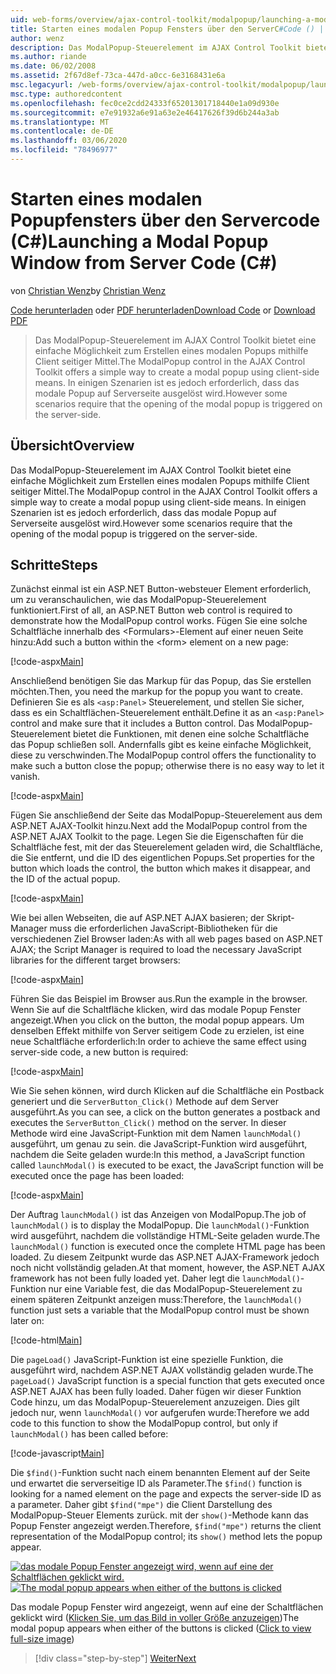 ```yaml
---
uid: web-forms/overview/ajax-control-toolkit/modalpopup/launching-a-modal-popup-window-from-server-code-cs
title: Starten eines modalen Popup Fensters über den ServerC#Code () | Microsoft-Dokumentation
author: wenz
description: Das ModalPopup-Steuerelement im AJAX Control Toolkit bietet eine einfache Möglichkeit zum Erstellen eines modalen Popups mithilfe Client seitiger Mittel. Einige Szenarien erfordern jedoch, dass "t...
ms.author: riande
ms.date: 06/02/2008
ms.assetid: 2f67d8ef-73ca-447d-a0cc-6e3168431e6a
msc.legacyurl: /web-forms/overview/ajax-control-toolkit/modalpopup/launching-a-modal-popup-window-from-server-code-cs
msc.type: authoredcontent
ms.openlocfilehash: fec0ce2cdd24333f65201301718440e1a09d930e
ms.sourcegitcommit: e7e91932a6e91a63e2e46417626f39d6b244a3ab
ms.translationtype: MT
ms.contentlocale: de-DE
ms.lasthandoff: 03/06/2020
ms.locfileid: "78496977"
---
```

# <a name="launching-a-modal-popup-window-from-server-code-c"></a><span data-ttu-id="cdad5-104">Starten eines modalen Popupfensters über den Servercode (C#)</span><span class="sxs-lookup"><span data-stu-id="cdad5-104">Launching a Modal Popup Window from Server Code (C#)</span></span>

<span data-ttu-id="cdad5-105">von [Christian Wenz](https://github.com/wenz)</span><span class="sxs-lookup"><span data-stu-id="cdad5-105">by [Christian Wenz](https://github.com/wenz)</span></span>

<span data-ttu-id="cdad5-106">[Code herunterladen](https://download.microsoft.com/download/2/4/0/24052038-f942-4336-905b-b60ae56f0dd5/ModalPopup1.cs.zip) oder [PDF herunterladen](https://download.microsoft.com/download/b/6/a/b6ae89ee-df69-4c87-9bfb-ad1eb2b23373/modalpopup1CS.pdf)</span><span class="sxs-lookup"><span data-stu-id="cdad5-106">[Download Code](https://download.microsoft.com/download/2/4/0/24052038-f942-4336-905b-b60ae56f0dd5/ModalPopup1.cs.zip) or [Download PDF](https://download.microsoft.com/download/b/6/a/b6ae89ee-df69-4c87-9bfb-ad1eb2b23373/modalpopup1CS.pdf)</span></span>

> <span data-ttu-id="cdad5-107">Das ModalPopup-Steuerelement im AJAX Control Toolkit bietet eine einfache Möglichkeit zum Erstellen eines modalen Popups mithilfe Client seitiger Mittel.</span><span class="sxs-lookup"><span data-stu-id="cdad5-107">The ModalPopup control in the AJAX Control Toolkit offers a simple way to create a modal popup using client-side means.</span></span> <span data-ttu-id="cdad5-108">In einigen Szenarien ist es jedoch erforderlich, dass das modale Popup auf Serverseite ausgelöst wird.</span><span class="sxs-lookup"><span data-stu-id="cdad5-108">However some scenarios require that the opening of the modal popup is triggered on the server-side.</span></span>

## <a name="overview"></a><span data-ttu-id="cdad5-109">Übersicht</span><span class="sxs-lookup"><span data-stu-id="cdad5-109">Overview</span></span>

<span data-ttu-id="cdad5-110">Das ModalPopup-Steuerelement im AJAX Control Toolkit bietet eine einfache Möglichkeit zum Erstellen eines modalen Popups mithilfe Client seitiger Mittel.</span><span class="sxs-lookup"><span data-stu-id="cdad5-110">The ModalPopup control in the AJAX Control Toolkit offers a simple way to create a modal popup using client-side means.</span></span> <span data-ttu-id="cdad5-111">In einigen Szenarien ist es jedoch erforderlich, dass das modale Popup auf Serverseite ausgelöst wird.</span><span class="sxs-lookup"><span data-stu-id="cdad5-111">However some scenarios require that the opening of the modal popup is triggered on the server-side.</span></span>

## <a name="steps"></a><span data-ttu-id="cdad5-112">Schritte</span><span class="sxs-lookup"><span data-stu-id="cdad5-112">Steps</span></span>

<span data-ttu-id="cdad5-113">Zunächst einmal ist ein ASP.NET Button-websteuer Element erforderlich, um zu veranschaulichen, wie das ModalPopup-Steuerelement funktioniert.</span><span class="sxs-lookup"><span data-stu-id="cdad5-113">First of all, an ASP.NET Button web control is required to demonstrate how the ModalPopup control works.</span></span> <span data-ttu-id="cdad5-114">Fügen Sie eine solche Schaltfläche innerhalb des &lt;Formulars&gt;-Element auf einer neuen Seite hinzu:</span><span class="sxs-lookup"><span data-stu-id="cdad5-114">Add such a button within the &lt;form&gt; element on a new page:</span></span>

[!code-aspx[Main](launching-a-modal-popup-window-from-server-code-cs/samples/sample1.aspx)]

<span data-ttu-id="cdad5-115">Anschließend benötigen Sie das Markup für das Popup, das Sie erstellen möchten.</span><span class="sxs-lookup"><span data-stu-id="cdad5-115">Then, you need the markup for the popup you want to create.</span></span> <span data-ttu-id="cdad5-116">Definieren Sie es als `<asp:Panel>` Steuerelement, und stellen Sie sicher, dass es ein Schaltflächen-Steuerelement enthält.</span><span class="sxs-lookup"><span data-stu-id="cdad5-116">Define it as an `<asp:Panel>` control and make sure that it includes a Button control.</span></span> <span data-ttu-id="cdad5-117">Das ModalPopup-Steuerelement bietet die Funktionen, mit denen eine solche Schaltfläche das Popup schließen soll. Andernfalls gibt es keine einfache Möglichkeit, diese zu verschwinden.</span><span class="sxs-lookup"><span data-stu-id="cdad5-117">The ModalPopup control offers the functionality to make such a button close the popup; otherwise there is no easy way to let it vanish.</span></span>

[!code-aspx[Main](launching-a-modal-popup-window-from-server-code-cs/samples/sample2.aspx)]

<span data-ttu-id="cdad5-118">Fügen Sie anschließend der Seite das ModalPopup-Steuerelement aus dem ASP.NET AJAX-Toolkit hinzu.</span><span class="sxs-lookup"><span data-stu-id="cdad5-118">Next add the ModalPopup control from the ASP.NET AJAX Toolkit to the page.</span></span> <span data-ttu-id="cdad5-119">Legen Sie die Eigenschaften für die Schaltfläche fest, mit der das Steuerelement geladen wird, die Schaltfläche, die Sie entfernt, und die ID des eigentlichen Popups.</span><span class="sxs-lookup"><span data-stu-id="cdad5-119">Set properties for the button which loads the control, the button which makes it disappear, and the ID of the actual popup.</span></span>

[!code-aspx[Main](launching-a-modal-popup-window-from-server-code-cs/samples/sample3.aspx)]

<span data-ttu-id="cdad5-120">Wie bei allen Webseiten, die auf ASP.NET AJAX basieren; der Skript-Manager muss die erforderlichen JavaScript-Bibliotheken für die verschiedenen Ziel Browser laden:</span><span class="sxs-lookup"><span data-stu-id="cdad5-120">As with all web pages based on ASP.NET AJAX; the Script Manager is required to load the necessary JavaScript libraries for the different target browsers:</span></span>

[!code-aspx[Main](launching-a-modal-popup-window-from-server-code-cs/samples/sample4.aspx)]

<span data-ttu-id="cdad5-121">Führen Sie das Beispiel im Browser aus.</span><span class="sxs-lookup"><span data-stu-id="cdad5-121">Run the example in the browser.</span></span> <span data-ttu-id="cdad5-122">Wenn Sie auf die Schaltfläche klicken, wird das modale Popup Fenster angezeigt.</span><span class="sxs-lookup"><span data-stu-id="cdad5-122">When you click on the button, the modal popup appears.</span></span> <span data-ttu-id="cdad5-123">Um denselben Effekt mithilfe von Server seitigem Code zu erzielen, ist eine neue Schaltfläche erforderlich:</span><span class="sxs-lookup"><span data-stu-id="cdad5-123">In order to achieve the same effect using server-side code, a new button is required:</span></span>

[!code-aspx[Main](launching-a-modal-popup-window-from-server-code-cs/samples/sample5.aspx)]

<span data-ttu-id="cdad5-124">Wie Sie sehen können, wird durch Klicken auf die Schaltfläche ein Postback generiert und die `ServerButton_Click()` Methode auf dem Server ausgeführt.</span><span class="sxs-lookup"><span data-stu-id="cdad5-124">As you can see, a click on the button generates a postback and executes the `ServerButton_Click()` method on the server.</span></span> <span data-ttu-id="cdad5-125">In dieser Methode wird eine JavaScript-Funktion mit dem Namen `launchModal()` ausgeführt, um genau zu sein. die JavaScript-Funktion wird ausgeführt, nachdem die Seite geladen wurde:</span><span class="sxs-lookup"><span data-stu-id="cdad5-125">In this method, a JavaScript function called `launchModal()` is executed to be exact, the JavaScript function will be executed once the page has been loaded:</span></span>

[!code-aspx[Main](launching-a-modal-popup-window-from-server-code-cs/samples/sample6.aspx)]

<span data-ttu-id="cdad5-126">Der Auftrag `launchModal()` ist das Anzeigen von ModalPopup.</span><span class="sxs-lookup"><span data-stu-id="cdad5-126">The job of `launchModal()` is to display the ModalPopup.</span></span> <span data-ttu-id="cdad5-127">Die `launchModal()`-Funktion wird ausgeführt, nachdem die vollständige HTML-Seite geladen wurde.</span><span class="sxs-lookup"><span data-stu-id="cdad5-127">The `launchModal()` function is executed once the complete HTML page has been loaded.</span></span> <span data-ttu-id="cdad5-128">Zu diesem Zeitpunkt wurde das ASP.NET AJAX-Framework jedoch noch nicht vollständig geladen.</span><span class="sxs-lookup"><span data-stu-id="cdad5-128">At that moment, however, the ASP.NET AJAX framework has not been fully loaded yet.</span></span> <span data-ttu-id="cdad5-129">Daher legt die `launchModal()`-Funktion nur eine Variable fest, die das ModalPopup-Steuerelement zu einem späteren Zeitpunkt anzeigen muss:</span><span class="sxs-lookup"><span data-stu-id="cdad5-129">Therefore, the `launchModal()` function just sets a variable that the ModalPopup control must be shown later on:</span></span>

[!code-html[Main](launching-a-modal-popup-window-from-server-code-cs/samples/sample7.html)]

<span data-ttu-id="cdad5-130">Die `pageLoad()` JavaScript-Funktion ist eine spezielle Funktion, die ausgeführt wird, nachdem ASP.NET AJAX vollständig geladen wurde.</span><span class="sxs-lookup"><span data-stu-id="cdad5-130">The `pageLoad()` JavaScript function is a special function that gets executed once ASP.NET AJAX has been fully loaded.</span></span> <span data-ttu-id="cdad5-131">Daher fügen wir dieser Funktion Code hinzu, um das ModalPopup-Steuerelement anzuzeigen. Dies gilt jedoch nur, wenn `launchModal()` vor aufgerufen wurde:</span><span class="sxs-lookup"><span data-stu-id="cdad5-131">Therefore we add code to this function to show the ModalPopup control, but only if `launchModal()` has been called before:</span></span>

[!code-javascript[Main](launching-a-modal-popup-window-from-server-code-cs/samples/sample8.js)]

<span data-ttu-id="cdad5-132">Die `$find()`-Funktion sucht nach einem benannten Element auf der Seite und erwartet die serverseitige ID als Parameter.</span><span class="sxs-lookup"><span data-stu-id="cdad5-132">The `$find()` function is looking for a named element on the page and expects the server-side ID as a parameter.</span></span> <span data-ttu-id="cdad5-133">Daher gibt `$find("mpe")` die Client Darstellung des ModalPopup-Steuer Elements zurück. mit der `show()`-Methode kann das Popup Fenster angezeigt werden.</span><span class="sxs-lookup"><span data-stu-id="cdad5-133">Therefore, `$find("mpe")` returns the client representation of the ModalPopup control; its `show()` method lets the popup appear.</span></span>

<span data-ttu-id="cdad5-134">[![das modale Popup Fenster angezeigt wird, wenn auf eine der Schaltflächen geklickt wird.](launching-a-modal-popup-window-from-server-code-cs/_static/image2.png)](launching-a-modal-popup-window-from-server-code-cs/_static/image1.png)</span><span class="sxs-lookup"><span data-stu-id="cdad5-134">[![The modal popup appears when either of the buttons is clicked](launching-a-modal-popup-window-from-server-code-cs/_static/image2.png)](launching-a-modal-popup-window-from-server-code-cs/_static/image1.png)</span></span>

<span data-ttu-id="cdad5-135">Das modale Popup Fenster wird angezeigt, wenn auf eine der Schaltflächen geklickt wird ([Klicken Sie, um das Bild in voller Größe anzuzeigen](launching-a-modal-popup-window-from-server-code-cs/_static/image3.png))</span><span class="sxs-lookup"><span data-stu-id="cdad5-135">The modal popup appears when either of the buttons is clicked ([Click to view full-size image](launching-a-modal-popup-window-from-server-code-cs/_static/image3.png))</span></span>

> [!div class="step-by-step"]
> [<span data-ttu-id="cdad5-136">Weiter</span><span class="sxs-lookup"><span data-stu-id="cdad5-136">Next</span></span>](using-modalpopup-with-a-repeater-control-cs.md)
